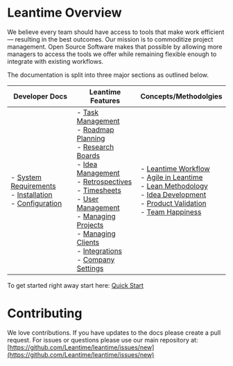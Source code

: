 # Leantime Overview

We believe every team should have access to tools that make work efficient — resulting in the best outcomes. Our mission is to commoditize project management.  Open Source Software makes that possible by allowing more managers to access the tools we offer while remaining flexible enough to integrate with existing workflows.

The documentation is split into three major sections as outlined below.

| Developer Docs | Leantime Features | Concepts/Methodolgies |
|---|---|---| 
| - [System Requirements](installation/system-requirements.md)<br />- [Installation](installation/quick-installation.md)<br />- [Configuration](installation/configuration.md)|  - [Task Management](using-leantime/task-management.md)<br />- [Roadmap Planning](using-leantime/roadmap-planning.md)<br />- [Research Boards](using-leantime/research-boards.md)<br />- [Idea Management](using-leantime/idea-management.md)<br />- [Retrospectives](using-leantime/retrospectives.md)<br />- [Timesheets](using-leantime/timesheets.md)<br />- [User Management](using-leantime/user-management.md)<br />- [Managing Projects](using-leantime/managing-projects.md)<br />- [Managing Clients](using-leantime/managing-clients.md)<br />- [Integrations](using-leantime/integrations.md)<br />- [Company Settings](using-leantime/company-settings.md)|- [Leantime Workflow](knowledge-base/wheretostart.md)<br />- [Agile in Leantime](knowledge-base/agile.md)<br />- [Lean Methodology](knowledge-base/whatislean.md)<br />- [Idea Development](knowledge-base/idea-development.md)<br />- [Product Validation](knowledge-base/product-validation.md)<br />- [Team Happiness](knowledge-base/team-happiness.md)

To get started right away start here: [Quick Start](getting-started/new-project.md)

# Contributing

We love contributions. If you have updates to the docs please create a pull request. For issues or questions please use our main repository at:
[https://github.com/Leantime/leantime/issues/new](https://github.com/Leantime/leantime/issues/new)
